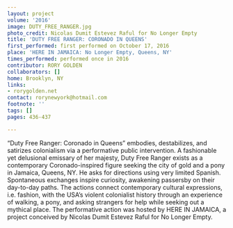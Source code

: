 ```yaml
---
layout: project
volume: '2016'
image: DUTY_FREE_RANGER.jpg
photo_credit: Nicolas Dumit Estevez Raful for No Longer Empty
title: 'DUTY FREE RANGER: CORONADO IN QUEENS'
first_performed: first performed on October 17, 2016
place: 'HERE IN JAMAICA: No Longer Empty, Queens, NY'
times_performed: performed once in 2016
contributor: RORY GOLDEN
collaborators: []
home: Brooklyn, NY
links:
- rorygolden.net
contact: rorynewyork@hotmail.com
footnote: ''
tags: []
pages: 436-437

---
```


“Duty Free Ranger: Coronado in Queens” embodies, destabilizes, and satirizes colonialism via a performative public intervention. A fashionable yet delusional emissary of her majesty, Duty Free Ranger exists as a contemporary Coronado-inspired figure seeking the city of gold and a pony in Jamaica, Queens, NY. He asks for directions using very limited Spanish. Spontaneous exchanges inspire curiosity, awakening passersby on their day-to-day paths. The actions connect contemporary cultural expressions, i.e. fashion, with the USA’s violent colonialist history through an experience of walking, a pony, and asking strangers for help while seeking out a mythical place. The performative action was hosted by HERE IN JAMAICA, a project conceived by Nicolas Dumit Estevez Raful for No Longer Empty.
